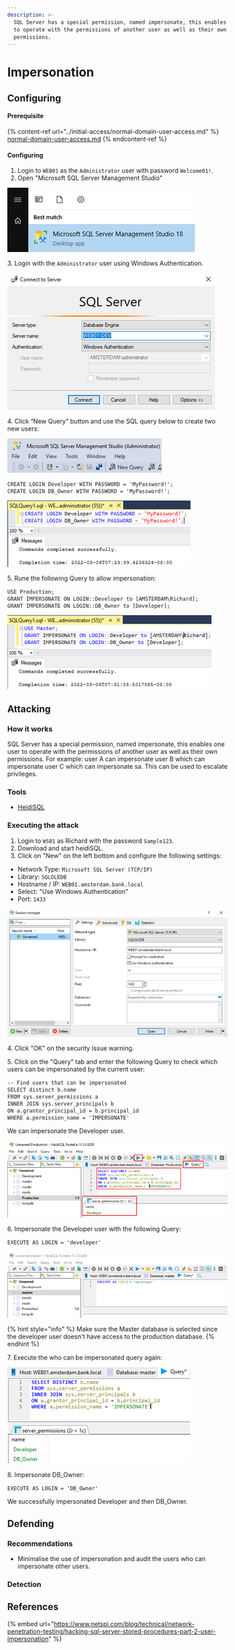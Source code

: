 ```yaml
---
description: >-
  SQL Server has a special permission, named impersonate, this enables one user
  to operate with the permissions of another user as well as their own
  permissions.
---
```


# Impersonation

## Configuring

#### Prerequisite

{% content-ref url="../initial-access/normal-domain-user-access.md" %}
[normal-domain-user-access.md](../initial-access/normal-domain-user-access.md)
{% endcontent-ref %}

#### Configuring

1. Login to `WEB01` as the `Administrator` user with password `Welcome01!`.
2. Open "Microsoft SQL Server Management Studio"

![](<../../../../.gitbook/assets/image (34).png>)

3\. Login with the `Administrator` user using Windows Authentication.

![](<../../../../.gitbook/assets/image (7).png>)

4\. Click “New Query” button and use the SQL query below to create two new users:

![](<../../../../.gitbook/assets/image (29).png>)

```
CREATE LOGIN Developer WITH PASSWORD = 'MyPassword!';
CREATE LOGIN DB_Owner WITH PASSWORD = 'MyPassword!';
```

![](<../../../../.gitbook/assets/image (6).png>)

5\. Rune the following Query to allow impersonation:

```
USE Production;
GRANT IMPERSONATE ON LOGIN::Developer to [AMSTERDAM\Richard];
GRANT IMPERSONATE ON LOGIN::DB_Owner to [Developer];
```

![](<../../../../.gitbook/assets/image (19).png>)

## Attacking

### How it works

SQL Server has a special permission, named impersonate, this enables one user to operate with the permissions of another user as well as their own permissions. For example: user A can impersonate user B which can impersonate user C which can impersonate sa. This can be used to escalate privileges.

### Tools

* [HeidiSQL](https://www.heidisql.com)

### Executing the attack

1. Login to `WS01` as Richard with the password `Sample123`.
2. Download and start heidiSQL.
3. Click on "New" on the left bottom and configure the following settings:

* Network Type: `Microsoft SQL Server (TCP/IP)`
* Library: `SQLOLEDB`
* Hostname / IP: `WEB01.amsterdam.bank.local`
* Select: "Use Windows Authentication"
* Port: `1433`

![](<../../../../.gitbook/assets/image (33).png>)

4\. Click "OK" on the security Issue warning.

5\. Click on the "Query" tab and enter the following Query to check which users can be impersonated by the current user:

```
-- Find users that can be impersonated
SELECT distinct b.name
FROM sys.server_permissions a
INNER JOIN sys.server_principals b
ON a.grantor_principal_id = b.principal_id
WHERE a.permission_name = 'IMPERSONATE'
```

We can impersonate the Developer user.

![](<../../../../.gitbook/assets/image (62).png>)

6\. Impersonate the Developer user with the following Query:

```
EXECUTE AS LOGIN = 'developer'
```

![](<../../../../.gitbook/assets/image (42).png>)

{% hint style="info" %}
Make sure the Master database is selected since the developer user doesn't have access to the production database.
{% endhint %}

7\. Execute the who can be impersonated query again:

![](<../../../../.gitbook/assets/image (56).png>)

8\. Impersonate DB\_Owner:

```
EXECUTE AS LOGIN = 'DB_Owner'
```

We successfully impersonated Developer and then DB\_Owner.

## Defending

### Recommendations

* Minimalise the use of impersonation and audit the users who can impersonate other users.

### Detection



## References

{% embed url="https://www.netspi.com/blog/technical/network-penetration-testing/hacking-sql-server-stored-procedures-part-2-user-impersonation" %}
